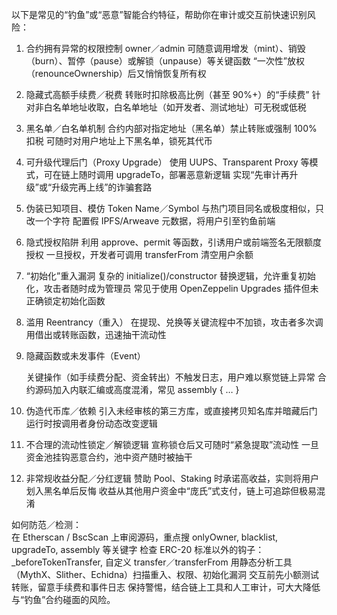 以下是常见的“钓鱼”或“恶意”智能合约特征，帮助你在审计或交互前快速识别风险：

1. 合约拥有异常的权限控制
    owner／admin 可随意调用增发（mint）、销毁（burn）、暂停（pause）或解锁（unpause）等关键函数
    “一次性”放权（renounceOwnership）后又悄悄恢复所有权

2. 隐藏式高额手续费／税费
    转账时扣除极高比例（甚至 90%+）的“手续费”
    针对非白名单地址收取，白名单地址（如开发者、测试地址）可无税或低税

3. 黑名单／白名单机制
    合约内部对指定地址（黑名单）禁止转账或强制 100% 扣税
    可随时对用户地址上下黑名单，锁死其代币

4. 可升级代理后门（Proxy Upgrade）
    使用 UUPS、Transparent Proxy 等模式，可在链上随时调用 upgradeTo，部署恶意新逻辑
    实现“先审计再升级”或“升级完再上线”的诈骗套路

5. 伪装已知项目、模仿 Token Name／Symbol
    与热门项目同名或极度相似，只改一个字符
    配置假 IPFS/Arweave 元数据，将用户引至钓鱼前端

6. 隐式授权陷阱
    利用 approve、permit 等函数，引诱用户或前端签名无限额度授权
    一旦授权，开发者可调用 transferFrom 清空用户余额

7. “初始化”重入漏洞
    复杂的 initialize()/constructor 替换逻辑，允许重复初始化，攻击者随时成为管理员
    常见于使用 OpenZeppelin Upgrades 插件但未正确锁定初始化函数

8. 滥用 Reentrancy（重入）
    在提现、兑换等关键流程中不加锁，攻击者多次调用借出或转账函数，迅速抽干流动性
    
9. 隐藏函数或未发事件（Event）

    关键操作（如手续费分配、资金转出）不触发日志，用户难以察觉链上异常
    合约源码加入内联汇编或高度混淆，常见 assembly { … }
10. 伪造代币库／依赖
    引入未经审核的第三方库，或直接拷贝知名库并暗藏后门
    运行时按调用者身份动态改变逻辑
11. 不合理的流动性锁定／解锁逻辑
    宣称锁仓后又可随时“紧急提取”流动性
    一旦资金池挂钩恶意合约，池中资产随时被抽干

12. 非常规收益分配／分红逻辑
    赞助 Pool、Staking 时承诺高收益，实则将用户划入黑名单后反悔
    收益从其他用户资金中“庞氏”式支付，链上可追踪但极易混淆

如何防范／检测：    
    在 Etherscan / BscScan 上审阅源码，重点搜 onlyOwner, blacklist, upgradeTo, assembly 等关键字
    检查 ERC-20 标准以外的钩子：_beforeTokenTransfer, 自定义 transfer／transferFrom
    用静态分析工具（MythX、Slither、Echidna）扫描重入、权限、初始化漏洞
    交互前先小额测试转账，留意手续费和事件日志
保持警惕，结合链上工具和人工审计，可大大降低与“钓鱼”合约碰面的风险。